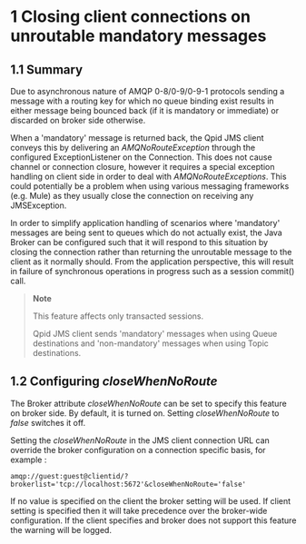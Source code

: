 # <span class="header-section-number">1</span> Closing client connections on unroutable mandatory messages

## <span class="header-section-number">1.1</span> Summary

Due to asynchronous nature of AMQP 0-8/0-9/0-9-1 protocols sending a
message with a routing key for which no queue binding exist results in
either message being bounced back (if it is mandatory or immediate) or
discarded on broker side otherwise.

When a 'mandatory' message is returned back, the Qpid JMS client conveys
this by delivering an *AMQNoRouteException* through the configured
ExceptionListener on the Connection. This does not cause channel or
connection closure, however it requires a special exception handling on
client side in order to deal with *AMQNoRouteExceptions*. This could
potentially be a problem when using various messaging frameworks (e.g.
Mule) as they usually close the connection on receiving any
JMSException.

In order to simplify application handling of scenarios where 'mandatory'
messages are being sent to queues which do not actually exist, the Java
Broker can be configured such that it will respond to this situation by
closing the connection rather than returning the unroutable message to
the client as it normally should. From the application perspective, this
will result in failure of synchronous operations in progress such as a
session commit() call.

> **Note**
>
> This feature affects only transacted sessions.
>
> Qpid JMS client sends 'mandatory' messages when using Queue
> destinations and 'non-mandatory' messages when using Topic
> destinations.

## <span class="header-section-number">1.2</span> Configuring *closeWhenNoRoute*

The Broker attribute *closeWhenNoRoute* can be set to specify this
feature on broker side. By default, it is turned on. Setting
*closeWhenNoRoute* to *false* switches it off.

Setting the *closeWhenNoRoute* in the JMS client connection URL can
override the broker configuration on a connection specific basis, for
example :

    amqp://guest:guest@clientid/?brokerlist='tcp://localhost:5672'&closeWhenNoRoute='false'

If no value is specified on the client the broker setting will be used.
If client setting is specified then it will take precedence over the
broker-wide configuration. If the client specifies and broker does not
support this feature the warning will be logged.
